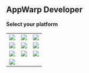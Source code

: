 ## AppWarp Developer

**Select your platform**

<table>
    <tr>
        <td>
<a href="https://github.com/shephertz/AppWarpDocs/wiki/Android-home">
   <img src="http://appwarp.shephertz.com/images/android-developer-logo.png">
</a>        
        </td>
        <td>
<a href="https://github.com/shephertz/AppWarpDocs/wiki/Ios-Home">
   <img src="http://appwarp.shephertz.com/images/Ios.png">
</a>        
        </td>
        <td>
<a href="https://github.com/shephertz/AppWarpDeveloper/wiki/Marmalade-Home">
   <img src="http://www.madewithmarmalade.com/sites/all/themes/marmalade/images/logo.png">
</a>                
        </td>         
    </tr>   
    <tr>
        <td>
<a href="https://github.com/shephertz/AppWarpDocs/wiki/Unity-Home">
   <img src="http://appwarp.shephertz.com/images/unity3d-download.png">
</a>        
        </td>
        <td>
<a href="https://github.com/shephertz/AppWarpDocs/wiki/Windows-Phone-Home">
   <img src="http://appwarp.shephertz.com/images/windows.png">
</a>        
        </td>  
        <td>
<a href="https://github.com/shephertz/AppWarpDocs/wiki/HTML5-Home">
   <img src="http://appwarp.shephertz.com/images/java_script.png">
</a>        
        </td>         
    </tr>
    <tr>
        <td>
<a href="https://github.com/shephertz/AppWarpDocs/wiki/Xamarin-Home">
   <img src="http://appwarp.shephertz.com/images/monotouch-monoroid-download.png">
</a>        
        </td>   
        <td>
<a href="https://github.com/shephertz/AppWarpDocs/wiki/Cocos2d-Home">
   <img src="https://lh4.googleusercontent.com/-s1DU2gzJuys/UQgPnEX75rI/AAAAAAAArzY/bbLwZSkM7jo/s800/cocos2d-iphone-logo.png">
</a>                
        </td>  
        <td>
<a href="https://github.com/shephertz/AppWarpDocs/wiki/J2ME-Home">
   <img src="http://appwarp.shephertz.com/images/J2ME.png">
</a>                 
        </td>          
    </tr>    
    <tr>
        <td>
<a href="https://github.com/shephertz/AppWarpDocs/wiki/Java-Home">
   <img src="http://appwarp.shephertz.com/images/java.png">
</a>       
        </td> 
    </tr>
</table>
